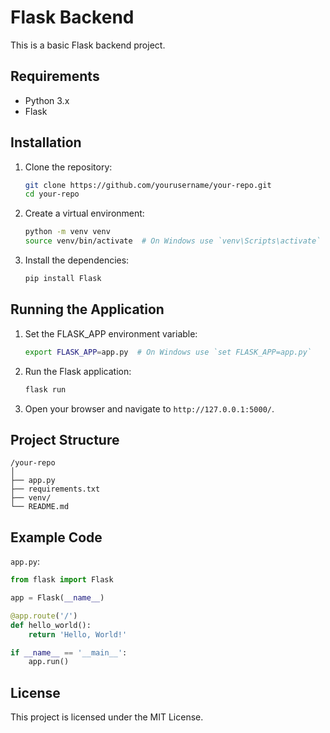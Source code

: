 # Flask Backend

This is a basic Flask backend project.

## Requirements

- Python 3.x
- Flask

## Installation

1. Clone the repository:
    ```sh
    git clone https://github.com/yourusername/your-repo.git
    cd your-repo
    ```

2. Create a virtual environment:
    ```sh
    python -m venv venv
    source venv/bin/activate  # On Windows use `venv\Scripts\activate`
    ```

3. Install the dependencies:
    ```sh
    pip install Flask
    ```

## Running the Application

1. Set the FLASK_APP environment variable:
    ```sh
    export FLASK_APP=app.py  # On Windows use `set FLASK_APP=app.py`
    ```

2. Run the Flask application:
    ```sh
    flask run
    ```

3. Open your browser and navigate to `http://127.0.0.1:5000/`.

## Project Structure

```
/your-repo
│
├── app.py
├── requirements.txt
├── venv/
└── README.md
```

## Example Code

`app.py`:
```python
from flask import Flask

app = Flask(__name__)

@app.route('/')
def hello_world():
    return 'Hello, World!'

if __name__ == '__main__':
    app.run()
```

## License

This project is licensed under the MIT License.